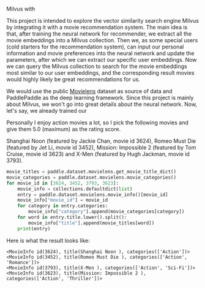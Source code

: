 



Milvus with





This project is intended to explore the vector similarity search engine Milvus by integrating it with a movie recommendation system. The main idea is that, after training the neural network for recommender, we extract all the movie embeddings into a Milvus collection. Then we, as some special users (cold starters for the recommendation system), can input our personal information and movie preferences into the neural network and update the parameters, after which we can extract our specific user embeddings.  Now we can query the Milvus collection to search for the movie embeddings most similar to our user embeddings, and the corresponding result movies would highly likely be great recommendations for us.

We would use the public [Movielens](https://grouplens.org/datasets/movielens/) dataset as source of data and PaddlePaddle as the deep learning framework. Since this project is mainly about Milvus, we won't go into great details about the neural network. Now, let's say, we already trained our 



Personally I enjoy action movies a lot, so I pick the following movies and give them 5.0 (maximum) as the rating score.

Shanghai Noon (featured by Jackie Chan, movie id 3624), Romeo Must Die (featured by Jet Li, movie id 3452), Mission: Impossible 2 (featured by Tom Cruise, movie id 3623) and X-Men (featured by Hugh Jackman, movie id 3793).

```python
movie_titles = paddle.dataset.movielens.get_movie_title_dict()
movie_categories = paddle.dataset.movielens.movie_categories()
for movie_id in [3624, 3452, 3793, 3623]:
    movie_info = collections.defaultdict(list)
    entry = paddle.dataset.movielens.movie_info()[movie_id]
    movie_info["movie_id"] = movie_id
    for category in entry.categories:
        movie_info["category"].append(movie_categories[category])
    for word in entry.title.lower().split():
        movie_info["title"].append(movie_titles[word])
    print(entry)
```

Here is what the result looks like:

```
<MovieInfo id(3624), title(Shanghai Noon ), categories(['Action'])>
<MovieInfo id(3452), title(Romeo Must Die ), categories(['Action', 'Romance'])>
<MovieInfo id(3793), title(X-Men ), categories(['Action', 'Sci-Fi'])>
<MovieInfo id(3623), title(Mission: Impossible 2 ), categories(['Action', 'Thriller'])>
```





